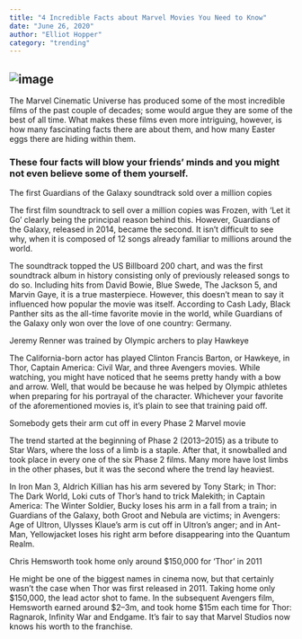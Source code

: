 ```yaml
---
title: "4 Incredible Facts about Marvel Movies You Need to Know"
date: "June 26, 2020"
author: "Elliot Hopper"
category: "trending"
---
```


![image](http://www.themovieblog.com/wp-content/uploads/2017/11/ThorRagnarok5994db97c9e39-752x440.jpg)
---
The Marvel Cinematic Universe has produced some of the most incredible films of the past couple of decades; some would argue they are some of the best of all time. What makes these films even more intriguing, however, is how many fascinating facts there are about them, and how many Easter eggs there are hiding within them. 

 

### These four facts will blow your friends’ minds and you might not even believe some of them yourself.

 

The first Guardians of the Galaxy soundtrack sold over a million copies
 

The first film soundtrack to sell over a million copies was Frozen, with ‘Let it Go’ clearly being the principal reason behind this. However, Guardians of the Galaxy, released in 2014, became the second. It isn’t difficult to see why, when it is composed of 12 songs already familiar to millions around the world.

 

The soundtrack topped the US Billboard 200 chart, and was the first soundtrack album in history consisting only of previously released songs to do so. Including hits from David Bowie, Blue Swede, The Jackson 5, and Marvin Gaye, it is a true masterpiece. However, this doesn’t mean to say it influenced how popular the movie was itself. According to Cash Lady, Black Panther sits as the all-time favorite movie in the world, while Guardians of the Galaxy only won over the love of one country: Germany.



Jeremy Renner was trained by Olympic archers to play Hawkeye 
 

The California-born actor has played Clinton Francis Barton, or Hawkeye, in Thor, Captain America: Civil War, and three Avengers movies. While watching, you might have noticed that he seems pretty handy with a bow and arrow. Well, that would be because he was helped by Olympic athletes when preparing for his portrayal of the character. Whichever your favorite of the aforementioned movies is, it’s plain to see that training paid off.

Somebody gets their arm cut off in every Phase 2 Marvel movie
 

The trend started at the beginning of Phase 2 (2013–2015) as a tribute to Star Wars, where the loss of a limb is a staple. After that, it snowballed and took place in every one of the six Phase 2 films. Many more have lost limbs in the other phases, but it was the second where the trend lay heaviest. 

 

In Iron Man 3, Aldrich Killian has his arm severed by Tony Stark; in Thor: The Dark World, Loki cuts of Thor’s hand to trick Malekith; in Captain America: The Winter Soldier, Bucky loses his arm in a fall from a train; in Guardians of the Galaxy, both Groot and Nebula are victims; in Avengers: Age of Ultron, Ulysses Klaue’s arm is cut off in Ultron’s anger; and in Ant-Man, Yellowjacket loses his right arm before disappearing into the Quantum Realm.



Chris Hemsworth took home only around $150,000 for ‘Thor’ in 2011
 

He might be one of the biggest names in cinema now, but that certainly wasn’t the case when Thor was first released in 2011. Taking home only $150,000, the lead actor shot to fame. In the subsequent Avengers film, Hemsworth earned around $2–3m, and took home $15m each time for Thor: Ragnarok, Infinity War and Endgame. It’s fair to say that Marvel Studios now knows his worth to the franchise. 
